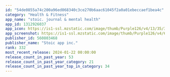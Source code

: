 ```yaml
---
id: "54de0855a74c200a96ed068340c3ce270b6aac61045f2a0a01ebeccaef1bea4c"
category: "Health & Fitness"
app_name: "stoic. journal & mental health"
app_id: 1312926037
app_icon: https://is1-ssl.mzstatic.com/image/thumb/Purple126/v4/13/35/32/13353296-b970-4aad-7705-a362e6cd89e5/AppIcon-0-1x_U007emarketing-0-10-0-85-220-0.png/1024x1024bb.png
app_screenshot: https://is1-ssl.mzstatic.com/image/thumb/Purple126/v4/68/78/10/687810fa-7629-223d-1388-df78fc01a655/df5e94a5-03d0-44ed-9430-f654e15481bd_1.jpg/1242x2688bb.png
publisher_id: 560803468
publisher_name: "Stoic app inc."
rank: 332
most_recent_release: 2024-01-22 00:00:00
release_count_in_past_year: 53
release_count_in_past_year_category: 21
release_count_in_past_year_top_in_category: 34
---
```

